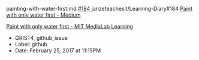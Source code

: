 painting-with-water-first.md
[#184](https://github.com/janzeteachesit/Learning-Diary/issues/184) janzeteachesit/Learning-Diary#184
[Paint with only water first - Medium](https://medium.com/mit-media-lab/paint-with-only-water-first-2d5b7613eb7a#.xf8duhdol)

[Paint with only water first - MIT MediaLab Learning](https://www.media.mit.edu/posts/paint-with-only-water-first/)
- GRIST4, github_issue
- Label: github
- Date: February 25, 2017 at 11:15PM
